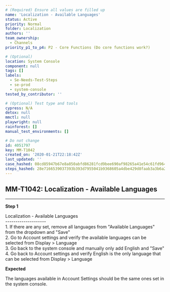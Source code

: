 ```yaml
---
# (Required) Ensure all values are filled up
name: 'Localization - Available Languages'
status: Active
priority: Normal
folder: Localization
authors: ''
team_ownership:
  - Channels
priority_p1_to_p4: P2 - Core Functions (Do core functions work?)

# (Optional)
location: System Console
component: null
tags: []
labels:
  - Se-Needs-Test-Steps
  - se-prod
  - system-console
tested_by_contributor: ''

# (Optional) Test type and tools
cypress: N/A
detox: null
mmctl: null
playwright: null
rainforest: []
manual_test_environments: []

# Do not change
id: 4051797
key: MM-T1042
created_on: '2020-01-21T22:18:42Z'
last_updated: ''
case_hashed: 08cd85947b67e8a850abfd86281fcd9bee690af98265a41e54c61fd96414797f1d5ccaed6f801b3ee376a5d9014cffa2
steps_hashed: 28e7166539037393b393d7955041b9368605a4dbe429d8faab3a3b6a265476733c1bc895ed7abe77f37174e05b890bf9
---
```


<!-- (Auto-generated) Based on frontmatter's "key" and "name" -->

## MM-T1042: Localization - Available Languages

---

**Step 1**

Localization - Available Languages\
\--------------------\
1\. If there are any set, remove all languages from "Available Languages" from the dropdown and "Save"\
2\. Go to Account settings and verify the available languages can be selected from Display > Language\
3\. Go back to the system console and manually only add English and "Save"\
4\. Go back to Account settings and verify English is the only language that can be selected from Display > Language

**Expected**

The languages available in Account Settings should be the same ones set in the system console.
